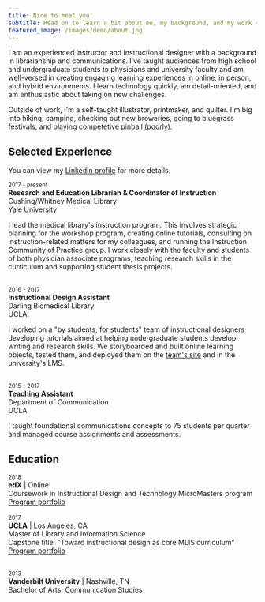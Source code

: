 ```yaml
---
title: Nice to meet you!
subtitle: Read on to learn a bit about me, my background, and my work experience.
featured_image: /images/demo/about.jpg
---
```


I am an experienced instructor and instructional designer with a background in librarianship and communications. I’ve taught audiences from high school and undergraduate students to physicians and university faculty and am well-versed in creating engaging learning experiences in online, in person, and hybrid environments. I learn technology quickly, am detail-oriented, and am enthusiastic about taking on new challenges. 

Outside of work, I'm a self-taught illustrator, printmaker, and quilter. I'm big into hiking, camping, checking out new breweries, going to bluegrass festivals, and playing competetive pinball [(poorly)](http://crap.league.papa.org/playerInfo/113). 


## Selected Experience
You can view my [LinkedIn profile](https://www.linkedin.com/in/caitlinemeyer/) for more details.

<small>2017 - present</small> <BR>
**Research and Education Librarian &amp; Coordinator of Instruction**<BR>
Cushing/Whitney Medical Library<BR>
Yale University<BR>

I lead the medical library's instruction program. This involves strategic planning for the workshop program, creating online tutorials, consulting on instruction-related matters for my colleagues, and running the Instruction Community of Practice group. I work closely with the faculty and students of both physician associate programs, teaching research skills in the curriculum and supporting student thesis projects. <BR><BR>

<small>2016 - 2017</small><BR>
**Instructional Design Assistant**<BR>
Darling Biomedical Library<BR>
UCLA<BR>

I worked on a "by students, for students" team of instructional designers developing tutorials aimed at helping undergraduate students develop writing and research skills. We storyboarded and built online learning objects, tested them, and deployed them on the [team's site](https://uclalibrary.github.io/research-tips) and in the university's LMS. <BR><BR>

<small>2015 - 2017</small> <BR>
**Teaching Assistant**<BR>
Department of Communication<BR>
UCLA<BR>

I taught foundational communications concepts to 75 students per quarter and managed course assignments and assessments. 
  
## Education

<small>2018</small> <BR>
  **edX** | Online <BR>
  Coursework in Instructional Design and Technology MicroMasters program<BR>
  [Program portfolio](https://caitlinmeyer.github.io/idt-portfolio/)<BR>
  <BR>
<small>2017</small><BR>
  **UCLA** | Los Angeles, CA<BR>
  Master of Library and Information Science<BR>
  Capstone title: "Toward instructional design as core MLIS curriculum"<BR>
  [Program portfolio](http://bit.ly/mlis-portfolio)<BR><BR>
  
<small>2013</small> <BR>
**Vanderbilt University** | Nashville, TN<BR>
  Bachelor of Arts, Communication Studies<BR>
  
